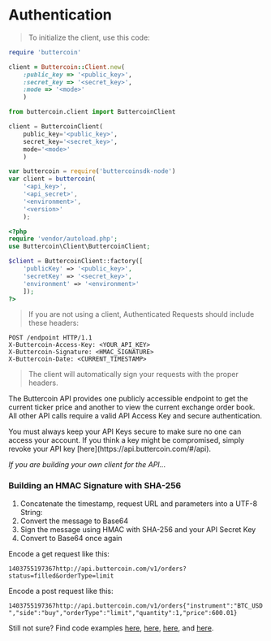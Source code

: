 # Authentication

> To initialize the client, use this code:

```ruby
require 'buttercoin'

client = Buttercoin::Client.new(
    :public_key => '<public_key>',
    :secret_key => '<secret_key>',
    :mode => '<mode>'
    )				
```

```python
from buttercoin.client import ButtercoinClient

client = ButtercoinClient(
    public_key='<public_key>',
    secret_key='<secret_key>',
    mode='<mode>'
    )
```

```javascript
var buttercoin = require('buttercoinsdk-node')
var client = buttercoin(
    '<api_key>',
    '<api_secret>',
    '<environment>',
    '<version>'
    );
```

```php
<?php
require 'vendor/autoload.php';
use Buttercoin\Client\ButtercoinClient;

$client = ButtercoinClient::factory([
    'publicKey' => '<public_key>',
    'secretKey' => '<secret_key>',
    'environment' => '<environment>' 
    ]);
?>
```

>If you are not using a client, Authenticated Requests should include these headers:

```http
POST /endpoint HTTP/1.1
X-Buttercoin-Access-Key: <YOUR_API_KEY>
X-Buttercoin-Signature: <HMAC_SIGNATURE> 
X-Buttercoin-Date: <CURRENT_TIMESTAMP>
```

> The client will automatically sign your requests with the proper headers.

The Buttercoin API provides one publicly accessible endpoint to get the current ticker price and another to view the current exchange order book. All other API calls require a valid API Access Key and secure authentication.

<aside class="warning">
You must always keep your API Keys secure to make sure no one can access your account.  If you think a key might be compromised, simply revoke your API key [here](https://api.buttercoin.com/#/api).
</aside>

*If you are building your own client for the API...*

### Building an HMAC Signature with SHA-256

1. Concatenate the timestamp, request URL and parameters into a UTF-8 String:
2. Convert the message to Base64
3. Sign the message using HMAC with SHA-256 and your API Secret Key
4. Convert to Base64 once again

Encode a get request like this: 

`1403755197367http://api.buttercoin.com/v1/orders?status=filled&orderType=limit`

Encode a post request like this: 

`1403755197367http://api.buttercoin.com/v1/orders{"instrument":"BTC_USD","side":"buy","orderType":"limit","quantity":1,"price":600.01}`

Still not sure?  Find code examples [here](https://github.com/buttercoin/buttercoinsdk-node/blob/master/index.js#L32), [here](https://github.com/buttercoin/buttercoinsdk-php/blob/master/src/Client/ButtercoinClient.php#L144), [here](https://github.com/buttercoin/buttercoinsdk-python/blob/master/buttercoin/api.py#L101), and [here](https://github.com/buttercoin/buttercoinsdk-ruby/blob/master/lib/buttercoin/client.rb#L91).


